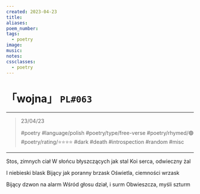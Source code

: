 ```yaml
---
created: 2023-04-23
title:
aliases:
poem_number:
tags:
  - poetry
image:
music:
notes:
cssclasses:
  - poetry
---
```

# 「wojna」 `PL#063`

---

> 23/04/23
> 
> #poetry 
> #language/polish 
> #poetry/type/free-verse 
> #poetry/rhymed/🟢 
> #poetry/rating/⭐⭐⭐⭐ 
> #dark #death #introspection #random #misc 

---

Stos, zimnych ciał
W słońcu błyszczących jak stal
Koi serca, odwieczny żal

I niebieski blask
Bijący jak poranny brzask
Oświetla, ciemności wrzask

Bijący dzwon na alarm
Wśród głosu dział, i surm
Obwieszcza, myśli szturm
